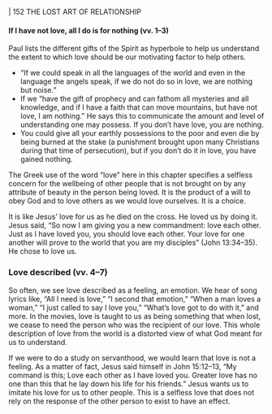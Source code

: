 | 152 THE LOST ART OF RELATIONSHIP

#### If I have not love, all I do is for nothing (vv. 1–3)

Paul lists the different gifts of the Spirit as hyperbole to help us understand
the extent to which love should be our motivating factor to help others.

- “If we could speak in all the languages of the world and even
    in the language the angels speak, if we do not do so in love,
    we are nothing but noise.”
- If we “have the gift of prophecy and can fathom all mysteries
    and all knowledge, and if I have a faith that can move
    mountains, but have not love, I am nothing.” He says this to
    communicate the amount and level of understanding one may
    possess. If you don’t have love, you are nothing.
- You could give all your earthly possessions to the poor and
    even die by being burned at the stake (a punishment brought
    upon many Christians during that time of persecution), but if
    you don’t do it in love, you have gained nothing.

The Greek use of the word “love” here in this chapter specifies a selfless
concern for the wellbeing of other people that is not brought on by any attribute
of beauty in the person being loved. It is the product of a will to obey God and
to love others as we would love ourselves. It is a choice.

It is like Jesus’ love for us as he died on the cross. He loved us by doing it.
Jesus said, “So now I am giving you a new commandment: love each other. Just as
I have loved you, you should love each other. Your love for one another will prove
to the world that you are my disciples” (John 13:34–35). He chose to love us.

### Love described (vv. 4–7)

So often, we see love described as a feeling, an emotion. We hear of song lyrics
like, “All I need is love,” “I second that emotion,” “When a man loves a woman,”
“I just called to say I love you,” “What’s love got to do with it,” and more. In the
movies, love is taught to us as being something that when lost, we cease to need
the person who was the recipient of our love. This whole description of love from
the world is a distorted view of what God meant for us to understand.

If we were to do a study on servanthood, we would learn that love is not a
feeling. As a matter of fact, Jesus said himself in John 15:12–13, “My command is
this; Love each other as I have loved you. Greater love has no one than this that he
lay down his life for his friends.” Jesus wants us to imitate his love for us to other
people. This is a selfless love that does not rely on the response of the other person
to exist to have an effect.